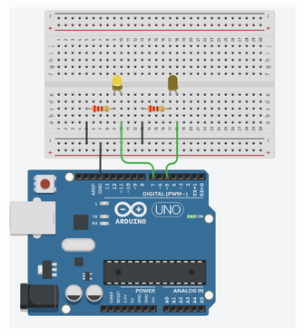 ![image](https://github.com/frankyhub/Arduino-Beispiele_I/blob/master/A03_Blink_LED/A03_Blink_LED.png)
